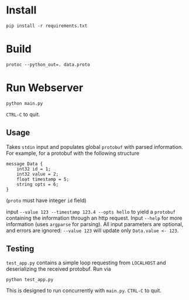 # Install

```
pip install -r requirements.txt
```

# Build

```
protoc --python_out=. data.proto
```

# Run Webserver

```
python main.py
```

`CTRL-C` to quit.

## Usage

Takes `stdin` input and populates global `protobuf` with parsed information. For example, for a protobuf with the following structure

```
message Data {
    int32 id = 1;
    int32 value = 2;
    float timestamp = 5;
    string opts = 6;
}
```

(`proto` must have integer `id` field)

input `--value 123 --timestamp 123.4 --opts hello` to yield a `protobuf` containing the information through an http request. Input `--help` for more information (uses `argparse` for parsing). All input parameters are optional, and errors are ignored: `--value 123` will update only `Data.value <- 123`.

## Testing

`test_app.py` contains a simple loop requesting from `LOCALHOST` and deserializing the received protobuf. Run via 

```
python test_app.py
```

This is designed to run concurrently with `main.py`. `CTRL-C` to quit.
